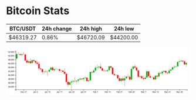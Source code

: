# Bitcoin Stats

BTC/USDT|24h change|24h high|24h low|
|---|---|---|---|
|$46319.27|0.86%|$46720.09|$44200.00|

<img src="./chart.svg">
